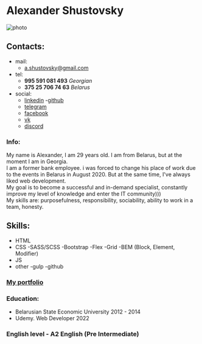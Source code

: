 # Alexander Shustovsky
![photo](https://sun1.userapi.com/sun1-84/s/v1/ig2/zZn7PcLD9PqDPJM3OM8kWu5VyWIFtejuW3iA4xWbSAwAw5gypQTb_DCBhpt7qT5HUAPU5qmh_1f8-qa_G2P6FDJF.jpg?size=200x200&quality=95&crop=285,442,608,608&ava=1)
## Contacts:
+ mail:
	- a.shustovsky@gmail.com
+ tel:
	- **995 591 081 493** *Georgian*
	- **375 25 706 74 63** *Belarus*
+ social:
	- [linkedin](https://www.linkedin.com/in/alexander-shustovsky-540417234/)
	-[github](https://github.com/Shustovsky)
	- [telegram](https://t.me/Sachalll)
	- [facebook](https://www.facebook.com/lllyctuk)
	- [vk](https://vk.com/shustovsky_a)
	- [discord](shustovsky#2636)

### Info:
My name is Alexander, I am 29 years old. I am from Belarus, but at the moment I am in Georgia. \
I am a former bank employee. i was forced to change his place of work due to the events in Belarus in August 2020. But at the same time, I've always liked web development.\
My goal is to become a successful and in-demand specialist, constantly improve my level of knowledge and enter the IT community)))\
My skills are: purposefulness, responsibility, sociability, ability to work in a team, honesty.

## Skills:
+ HTML
+ CSS
	-SASS/SCSS
	-Bootstrap
	-Flex
	-Grid
	-BEM (Block, Element, Modifier)
+ JS
+ other
	-gulp
	-github

### [My portfolio](https://github.com/Shustovsky/my-portfolio)

### Education:
+ Belarusian State Economic University 2012 - 2014
+ Udemy. Web Developer 2022

### English level - A2 English (Pre Intermediate)